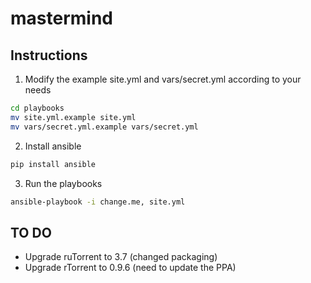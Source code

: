 mastermind
==========

## Instructions

1. Modify the example site.yml and vars/secret.yml according to your needs

  ```sh
  cd playbooks
  mv site.yml.example site.yml
  mv vars/secret.yml.example vars/secret.yml
  ```

2. Install ansible

  ```sh
  pip install ansible
  ```

3. Run the playbooks
  ```sh
  ansible-playbook -i change.me, site.yml
  ```

## TO DO

* Upgrade ruTorrent to 3.7 (changed packaging)
* Upgrade rTorrent to 0.9.6 (need to update the PPA)
